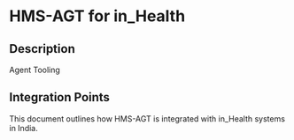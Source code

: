 # HMS-AGT for in_Health

## Description

Agent Tooling

## Integration Points

This document outlines how HMS-AGT is integrated with in_Health systems in India.
